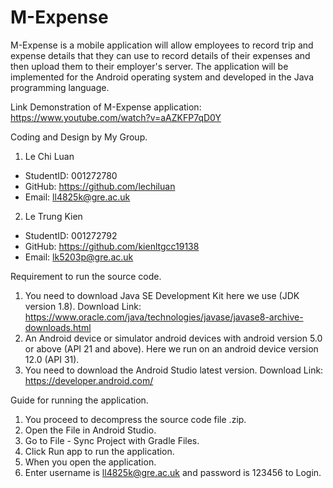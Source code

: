 # M-Expense
M-Expense is a mobile application will allow employees to record trip and expense details that they can use to record details of their expenses and then upload them to their employer's server. The application will be implemented for the Android operating system and developed in the Java programming language.

Link Demonstration of M-Expense application: https://www.youtube.com/watch?v=aAZKFP7qD0Y

Coding and Design by My Group.
1. Le Chi Luan
- StudentID: 001272780
- GitHub: https://github.com/lechiluan
- Email: ll4825k@gre.ac.uk

2. Le Trung Kien
- StudentID: 001272792
- GitHub: https://github.com/kienltgcc19138
- Email: lk5203p@gre.ac.uk 

Requirement to run the source code.
1. You need to download Java SE Development Kit here we use (JDK version 1.8). Download Link: https://www.oracle.com/java/technologies/javase/javase8-archive-downloads.html
2. An Android device or simulator android devices with android version 5.0 or above (API 21 and above). Here we run on an android device version 12.0 (API 31).
3. You need to download the Android Studio latest version. Download Link: https://developer.android.com/

Guide for running the application.
1. You proceed to decompress the source code file .zip. 
2. Open the File in Android Studio. 
3. Go to File - Sync Project with Gradle Files. 
4. Click Run app to run the application. 
5. When you open the application. 
6. Enter username is ll4825k@gre.ac.uk and password is 123456 to Login.
